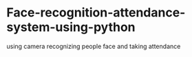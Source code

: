 # Face-recognition-attendance-system-using-python
using camera recognizing people face and taking attendance 
